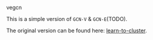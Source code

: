 vegcn

This is a simple version of `GCN-V` & `GCN-E`(TODO).

The original version can be found here: 
[learn-to-cluster](https://github.com/yl-1993/learn-to-cluster).